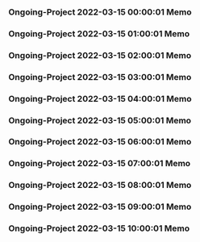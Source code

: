 ### Ongoing-Project 2022-03-15 00:00:01 Memo
### Ongoing-Project 2022-03-15 01:00:01 Memo
### Ongoing-Project 2022-03-15 02:00:01 Memo
### Ongoing-Project 2022-03-15 03:00:01 Memo
### Ongoing-Project 2022-03-15 04:00:01 Memo
### Ongoing-Project 2022-03-15 05:00:01 Memo
### Ongoing-Project 2022-03-15 06:00:01 Memo
### Ongoing-Project 2022-03-15 07:00:01 Memo
### Ongoing-Project 2022-03-15 08:00:01 Memo
### Ongoing-Project 2022-03-15 09:00:01 Memo
### Ongoing-Project 2022-03-15 10:00:01 Memo
